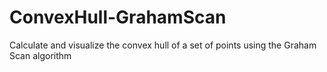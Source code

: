 # ConvexHull-GrahamScan
Calculate and visualize the convex hull of a set of points using the Graham Scan algorithm
